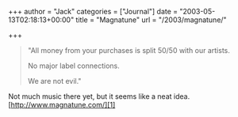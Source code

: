 +++
author = "Jack"
categories = ["Journal"]
date = "2003-05-13T02:18:13+00:00"
title = "Magnatune"
url = "/2003/magnatune/"

+++

> "All money from your purchases is split 50/50 with our artists. 
> 
> No major label connections.
> 
> We are not evil."

  
> 

Not much music there yet, but it seems like a neat idea. [http://www.magnatune.com/][1]

 [1]: //www.magnatune.com/"